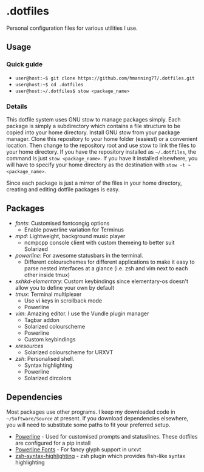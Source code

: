 .dotfiles
=========

Personal configuration files for various utilities I use.

Usage
-----

### Quick guide
* `user@host:~$ git clone https://github.com/hmanning77/.dotfiles.git`
* `user@host:~$ cd .dotfiles`
* `user@host:~/.dotfiles$ stow <package_name>`

### Details
This dotfile system uses GNU stow to manage packages simply. Each package is simply a subdirectory which contains a file structure to be copied into your home directory. Install GNU stow from your package manager. Clone this repository to your home folder (easiest) or a convenient location. Then change to the repository root and use stow to link the files to your home directory. If you have the repository installed as `~/.dotfiles`, the command is just `stow <package_name>`. If you have it installed elsewhere, you will have to specify your home directory as the destination with `stow -t ~ <package_name>`.

Since each package is just a mirror of the files in your home directory, creating and editing dotfile packages is easy.

Packages
--------

- *fonts*: Customised fontcongig options
  - Enable powerline variation for Terminus
- *mpd*: Lightweight, background music player
  - ncmpcpp console client with custom themeing to better suit Solarized
- *powerline*: For awesome statusbars in the terminal.
  - Different colourschemes for different applications to make it easy to parse nested interfaces at a glance (i.e. zsh and vim next to each other inside tmux)
- *sxhkd-elementary*: Custom keybindings since elementary-os doesn't allow you to define your own by default
- *tmux*: Terminal multiplexer
  - Use vi keys in scrollback mode
  - Powerline
- *vim*: Amazing editor. I use the Vundle plugin manager
  - Tagbar addon
  - Solarized colourscheme
  - Powerline
  - Custom keybindings
- *xresources*
  - Solarized colourscheme for URXVT
- *zsh*: Personalised shell.
  - Syntax highlighting
  - Powerline
  - Solarized dircolors

Dependencies
------------

Most packages use other programs. I keep my downloaded code in `~/Software/Source` at present. If you download dependencies elsewhere, you will need to substitute some paths to fit your preferred setup.

- [Powerline](https://github.com/lokaltog/powerline) - Used for customised prompts and statuslines. These dotfiles are configured for a pip install
- [Powerline Fonts](https://github.com/lokaltog/powerline-fonts) - For fancy glyph support in urxvt
- [zsh-syntax-highlighting](https://github.com/zsh-users/zsh-syntax-highlighting) - zsh plugin which provides fish-like syntax highlighting
